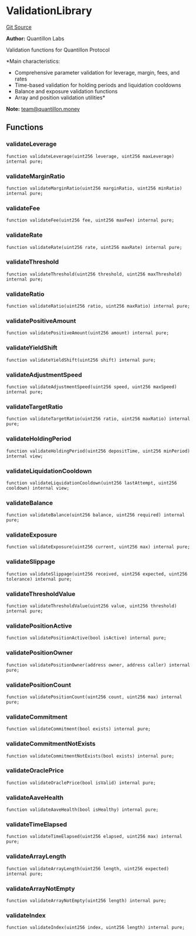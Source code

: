 # ValidationLibrary
[Git Source](https://github.com/Quantillon-Labs/smart-contracts/quantillon-protocol/blob/fc7270ac08cee183372c8ec5c5113dda66dad52e/src/libraries/ValidationLibrary.sol)

**Author:**
Quantillon Labs

Validation functions for Quantillon Protocol

*Main characteristics:
- Comprehensive parameter validation for leverage, margin, fees, and rates
- Time-based validation for holding periods and liquidation cooldowns
- Balance and exposure validation functions
- Array and position validation utilities*

**Note:**
team@quantillon.money


## Functions
### validateLeverage


```solidity
function validateLeverage(uint256 leverage, uint256 maxLeverage) internal pure;
```

### validateMarginRatio


```solidity
function validateMarginRatio(uint256 marginRatio, uint256 minRatio) internal pure;
```

### validateFee


```solidity
function validateFee(uint256 fee, uint256 maxFee) internal pure;
```

### validateRate


```solidity
function validateRate(uint256 rate, uint256 maxRate) internal pure;
```

### validateThreshold


```solidity
function validateThreshold(uint256 threshold, uint256 maxThreshold) internal pure;
```

### validateRatio


```solidity
function validateRatio(uint256 ratio, uint256 maxRatio) internal pure;
```

### validatePositiveAmount


```solidity
function validatePositiveAmount(uint256 amount) internal pure;
```

### validateYieldShift


```solidity
function validateYieldShift(uint256 shift) internal pure;
```

### validateAdjustmentSpeed


```solidity
function validateAdjustmentSpeed(uint256 speed, uint256 maxSpeed) internal pure;
```

### validateTargetRatio


```solidity
function validateTargetRatio(uint256 ratio, uint256 maxRatio) internal pure;
```

### validateHoldingPeriod


```solidity
function validateHoldingPeriod(uint256 depositTime, uint256 minPeriod) internal view;
```

### validateLiquidationCooldown


```solidity
function validateLiquidationCooldown(uint256 lastAttempt, uint256 cooldown) internal view;
```

### validateBalance


```solidity
function validateBalance(uint256 balance, uint256 required) internal pure;
```

### validateExposure


```solidity
function validateExposure(uint256 current, uint256 max) internal pure;
```

### validateSlippage


```solidity
function validateSlippage(uint256 received, uint256 expected, uint256 tolerance) internal pure;
```

### validateThresholdValue


```solidity
function validateThresholdValue(uint256 value, uint256 threshold) internal pure;
```

### validatePositionActive


```solidity
function validatePositionActive(bool isActive) internal pure;
```

### validatePositionOwner


```solidity
function validatePositionOwner(address owner, address caller) internal pure;
```

### validatePositionCount


```solidity
function validatePositionCount(uint256 count, uint256 max) internal pure;
```

### validateCommitment


```solidity
function validateCommitment(bool exists) internal pure;
```

### validateCommitmentNotExists


```solidity
function validateCommitmentNotExists(bool exists) internal pure;
```

### validateOraclePrice


```solidity
function validateOraclePrice(bool isValid) internal pure;
```

### validateAaveHealth


```solidity
function validateAaveHealth(bool isHealthy) internal pure;
```

### validateTimeElapsed


```solidity
function validateTimeElapsed(uint256 elapsed, uint256 max) internal pure;
```

### validateArrayLength


```solidity
function validateArrayLength(uint256 length, uint256 expected) internal pure;
```

### validateArrayNotEmpty


```solidity
function validateArrayNotEmpty(uint256 length) internal pure;
```

### validateIndex


```solidity
function validateIndex(uint256 index, uint256 length) internal pure;
```

